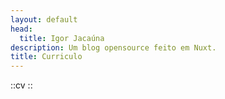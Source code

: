 ```yaml
---
layout: default
head:
  title: Igor Jacaúna
description: Um blog opensource feito em Nuxt.
title: Curriculo
---
```


::cv
::
